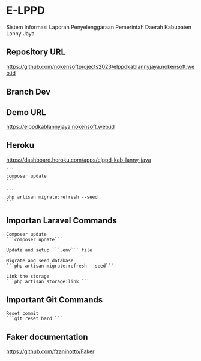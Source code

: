 # E-LPPD
Sistem Informasi Laporan Penyelenggaraan Pemerintah Daerah Kabupaten Lanny Jaya

## Repository URL
https://github.com/nokensoftprojects2023/elppdkablannyjaya.nokensoft.web.id


## Branch Dev

## Demo URL
https://elppdkablannyjaya.nokensoft.web.id

## Heroku
https://dashboard.heroku.com/apps/elppd-kab-lanny-jaya

    ```
    composer update
    ```

    ```
    php artisan migrate:refresh --seed
    ```

## Importan Laravel Commands

    Composer update
    ```composer update```

    Update and setup ```.env``` file

    Migrate and seed database
    ```php artisan migrate:refresh --seed```

    Link the storage
    ```php artisan storage:link ```

## Important Git Commands

    Reset commit 
    ```git reset hard ```

## Faker documentation

https://github.com/fzaninotto/Faker
